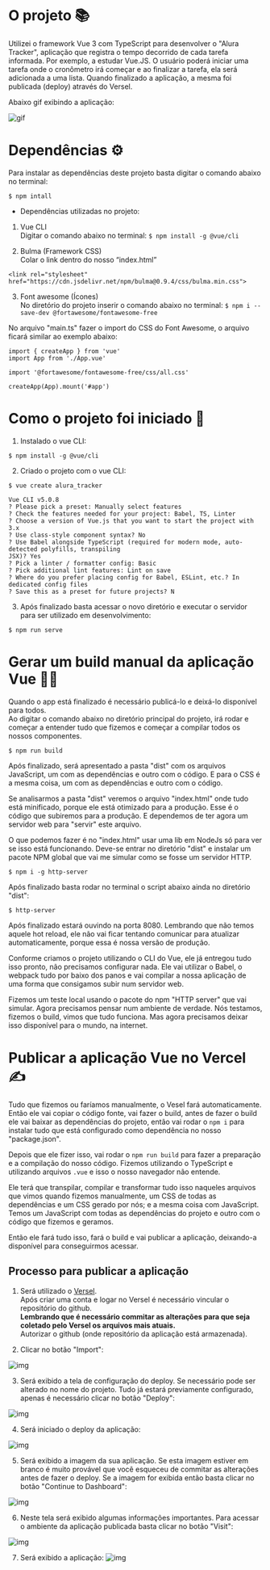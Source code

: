 # O projeto 📚

Utilizei o framework Vue 3 com TypeScript para desenvolver o "Alura Tracker", aplicação que registra o tempo decorrido de cada tarefa informada. Por exemplo, a estudar Vue.JS.
O usuário poderá iniciar uma tarefa onde o cronômetro irá começar e ao finalizar a tarefa, ela será adicionada a uma lista.
Quando finalizado a aplicação, a mesma foi publicada (deploy) através do Versel.

Abaixo gif exibindo a aplicação:

![gif](./img_readme/exibindo_aplicacao_finalizada.gif "Exibindo aplicação finalizada")

# Dependências ⚙️

Para instalar as dependências deste projeto basta digitar o comando abaixo no terminal:

`$ npm intall`

* Dependências utilizadas no projeto: 

1. Vue CLI<br>
Digitar o comando abaixo no terminal:
`$ npm install -g @vue/cli`

2. Bulma (Framework CSS)<br>
Colar o link dentro do nosso “index.html”
```
<link rel="stylesheet" href="https://cdn.jsdelivr.net/npm/bulma@0.9.4/css/bulma.min.css">
```

3. Font awesome (Ícones)<br>
No diretório do projeto inserir o comando abaixo no terminal:
`$ npm i --save-dev @fortawesome/fontawesome-free`

No arquivo "main.ts" fazer o import do CSS do Font Awesome, o arquivo ficará similar ao exemplo abaixo:

```
import { createApp } from 'vue'
import App from './App.vue'

import '@fortawesome/fontawesome-free/css/all.css'

createApp(App).mount('#app')
```

# Como o projeto foi iniciado 📝

1. Instalado o vue CLI:

`$ npm install -g @vue/cli`

2. Criado o projeto com o vue CLI:

`$ vue create alura_tracker`

```
Vue CLI v5.0.8
? Please pick a preset: Manually select features
? Check the features needed for your project: Babel, TS, Linter
? Choose a version of Vue.js that you want to start the project with 3.x
? Use class-style component syntax? No
? Use Babel alongside TypeScript (required for modern mode, auto-detected polyfills, transpiling 
JSX)? Yes
? Pick a linter / formatter config: Basic
? Pick additional lint features: Lint on save
? Where do you prefer placing config for Babel, ESLint, etc.? In dedicated config files
? Save this as a preset for future projects? N
```

3. Após finalizado basta acessar o novo diretório e executar o servidor para ser utilizado em desenvolvimento:

`$ npm run serve`

# Gerar um build manual da aplicação Vue 👨‍💻

Quando o app está finalizado é necessário publicá-lo e deixá-lo disponível para todos.<br>
Ao digitar o comando abaixo no diretório principal do projeto, irá rodar e começar a entender tudo que fizemos e começar a compilar todos os nossos componentes.

`$ npm run build`

Após finalizado, será apresentado a pasta "dist" com os arquivos JavaScript, um com as dependências e outro com o código. E para o CSS é a mesma coisa, um com as dependências e outro com o código.

Se analisarmos a pasta "dist" veremos o arquivo "index.html" onde tudo está minificado, porque ele está otimizado para a produção. Esse é o código que subiremos para a produção. E dependemos de ter agora um servidor web para "servir" este arquivo.

O que podemos fazer é no "index.html" usar uma lib em NodeJs só para ver se isso está funcionando.
Deve-se entrar no diretório "dist" e instalar um pacote NPM global que vai me simular como se fosse um servidor HTTP.

`$ npm i -g http-server`

Após finalizado basta rodar no terminal o script abaixo ainda no diretório "dist":

`$ http-server`

Após finalizado estará ouvindo na porta 8080. Lembrando que não temos aquele hot reload, ele não vai ficar tentando comunicar para atualizar automaticamente, porque essa é nossa versão de produção.

Conforme criamos o projeto utilizando o CLI do Vue, ele já entregou tudo isso pronto, não precisamos configurar nada. Ele vai utilizar o Babel, o webpack tudo por baixo dos panos e vai compilar a nossa aplicação de uma forma que consigamos subir num servidor web.

Fizemos um teste local usando o pacote do npm "HTTP server" que vai simular. Agora precisamos pensar num ambiente de verdade. Nós testamos, fizemos o build, vimos que tudo funciona. Mas agora precisamos deixar isso disponível para o mundo, na internet.

# Publicar a aplicação Vue no Vercel ✍️

Tudo que fizemos ou faríamos manualmente, o Vesel fará automaticamente. Então ele vai copiar o código fonte, vai fazer o build, antes de fazer o build ele vai baixar as dependências do projeto, então vai rodar o `npm i` para instalar tudo que está configurado como dependência no nosso "package.json".

Depois que ele fizer isso, vai rodar o `npm run build` para fazer a preparação e a compilação do nosso código. Fizemos utilizando o TypeScript e utilizando arquivos `.vue` e isso o nosso navegador não entende.

Ele terá que transpilar, compilar e transformar tudo isso naqueles arquivos que vimos quando fizemos manualmente, um CSS de todas as dependências e um CSS gerado por nós; e a mesma coisa com JavaScript. Temos um JavaScript com todas as dependências do projeto e outro com o código que fizemos e geramos.

Então ele fará tudo isso, fará o build e vai publicar a aplicação, deixando-a disponível para conseguirmos acessar.

## Processo para publicar a aplicação 

1. Será utilizado o <a href='https://vercel.com/dashboard'>Versel</a>.<br>
Após criar uma conta e logar no Versel é necessário vincular o repositório do github.<br> **Lembrando que é necessário commitar as alterações para que seja coletado pelo Versel os arquivos mais atuais.**<br>
Autorizar o github (onde repositório da aplicação está armazenada).

2. Clicar no botão "Import":

![img](./img_readme/import_github.png "Importando um projeto do github")

3. Será exibido a tela de configuração do deploy. Se necessário pode ser alterado no nome do projeto. Tudo já estará previamente configurado, apenas é necessário clicar no botão "Deploy":

![img](./img_readme/confirmando_deploy.png "Tela configuração deploy")

4. Será iniciado o deploy da aplicação:

![img](./img_readme/deploy_andamento.png "Deploy em andamento")

5. Será exibido a imagem da sua aplicação. Se esta imagem estiver em branco é muito provável que você esqueceu de commitar as alterações antes de fazer o deploy. Se a imagem for exibida então basta clicar no botão "Continue to Dashboard":

![img](./img_readme/acessar_dashboard.png "Acessar dashboard")

6. Neste tela será exibido algumas informações importantes. Para acessar o ambiente da aplicação publicada basta clicar no botão "Visit":

![img](./img_readme/dashboard.png "Exibindo dashboard")

7. Será exibido a aplicação:
![img](./img_readme/aplicacao_online.png "Exibindo aplicação online")